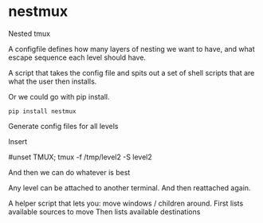 nestmux
=======

Nested tmux

A configfile defines how many layers of nesting we want to have, and
what escape sequence each level should have.

A script that takes the config file and spits out a set of
shell scripts that are what the 
user then installs.

Or we could go with pip install.

	pip install nestmux

Generate config files for all levels

Insert 

#unset TMUX; tmux -f /tmp/level2 -S level2


And then we can do whatever is best

Any level can be attached to another terminal. And then reattached again.

A helper script that lets you: move windows / children around.
First lists available sources to move
Then lists available destinations

